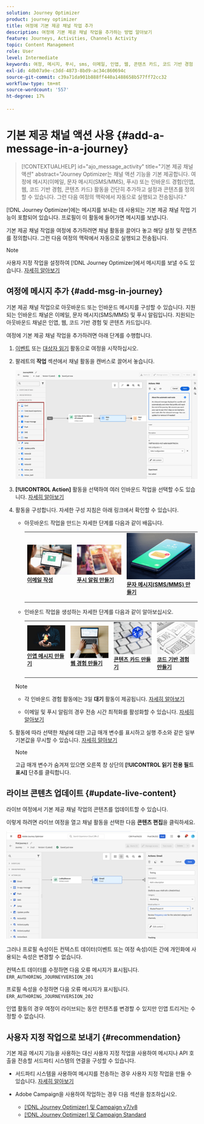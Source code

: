 ```yaml
---
solution: Journey Optimizer
product: journey optimizer
title: 여정에 기본 제공 채널 작업 추가
description: 여정에 기본 제공 채널 작업을 추가하는 방법 알아보기
feature: Journeys, Activities, Channels Activity
topic: Content Management
role: User
level: Intermediate
keywords: 여정, 메시지, 푸시, sms, 이메일, 인앱, 웹, 콘텐츠 카드, 코드 기반 경험
exl-id: 4db07a9e-c3dd-4873-8bd9-ac34c860694c
source-git-commit: c39a71da901b888ff440a1488658b577ff72cc32
workflow-type: tm+mt
source-wordcount: '557'
ht-degree: 17%

---
```


# 기본 제공 채널 액션 사용 {#add-a-message-in-a-journey}

>[!CONTEXTUALHELP]
>id="ajo_message_activity"
>title="기본 제공 채널 액션"
>abstract="Journey Optimizer는 채널 액션 기능을 기본 제공합니다. 여정에 메시지(이메일, 문자 메시지(SMS/MMS), 푸시) 또는 인바운드 경험(인앱, 웹, 코드 기반 경험, 콘텐츠 카드) 활동을 간단히 추가하고 설정과 콘텐츠를 정의할 수 있습니다. 그런 다음 여정의 맥락에서 자동으로 실행되고 전송됩니다."

[!DNL Journey Optimizer]에는 메시지를 보내는 데 사용되는 기본 제공 채널 작업 기능이 포함되어 있습니다. 프로필이 이 활동에 들어가면 메시지를 보냅니다.

기본 제공 채널 작업을 여정에 추가하려면 채널 활동을 끌어다 놓고 해당 설정 및 콘텐츠를 정의합니다. 그런 다음 여정의 맥락에서 자동으로 실행되고 전송됩니다.

>[!NOTE]
>
>사용자 지정 작업을 설정하여 [!DNL Journey Optimizer]에서 메시지를 보낼 수도 있습니다. [자세히 알아보기](#recommendation)

## 여정에 메시지 추가  {#add-msg-in-journey}

기본 제공 채널 작업으로 아웃바운드 또는 인바운드 메시지를 구성할 수 있습니다. 지원되는 인바운드 채널은 이메일, 문자 메시지(SMS/MMS) 및 푸시 알림입니다. 지원되는 아웃바운드 채널은 인앱, 웹, 코드 기반 경험 및 콘텐츠 카드입니다.

여정에 기본 제공 채널 작업을 추가하려면 아래 단계를 수행합니다.

1. [이벤트](general-events.md) 또는 [대상자 읽기](read-audience.md) 활동으로 여정을 시작하십시오.

1. 팔레트의 **작업** 섹션에서 채널 활동을 캔버스로 끌어서 놓습니다.

   ![](assets/journey-web-activity.png)

1. **[!UICONTROL Action]** 활동을 선택하여 여러 인바운드 작업을 선택할 수도 있습니다. [자세히 알아보기](journey-action.md)

1. 활동을 구성합니다. 자세한 구성 지침은 아래 링크에서 확인할 수 있습니다.

   * 아웃바운드 작업을 만드는 자세한 단계를 다음과 같이 배웁니다.

     <table style="table-layout:fixed">
      <tr style="border: 0;">
      <td>
      <a href="../email/create-email.md">
      <img alt="리드" src="../assets/do-not-localize/email.jpg">
      </a>
      <div><a href="../email/create-email.md"><strong>이메일 작성</strong>
      </div>
      <p>
      </td>
      <td>
      <a href="../push/create-push.md">
      <img alt="드물게" src="../assets/do-not-localize/push.jpg">
      </a>
      <div>
      <a href="../push/create-push.md"><strong>푸시 알림 만들기<strong></a>
      </div>
      <p>
      </td>
      <td>
      <a href="../sms/create-sms.md">
      <img alt="유효성 검사" src="../assets/do-not-localize/sms.jpg">
      </a>
      <div>
      <a href="../sms/create-sms.md"><strong>문자 메시지(SMS/MMS) 만들기</strong></a>
      </div>
      <p>
      </td>
      </tr>
      </table>

   * 인바운드 작업을 생성하는 자세한 단계를 다음과 같이 알아보십시오.

     <table style="table-layout:fixed">
      <tr style="border: 0;">
      <td>
      <a href="../in-app/create-in-app.md">
      <img alt="리드" src="../assets/do-not-localize/in-app.jpg">
      </a>
      <div><a href="../in-app/create-in-app.md"><strong>인앱 메시지 만들기</strong>
      </div>
      <p>
      </td>
      <td>
      <a href="../web/create-web.md">
      <img alt="리드" src="../assets/do-not-localize/web-create.jpg">
      </a>
      <div><a href="../web/create-web.md"><strong>웹 경험 만들기</strong>
      </div>
      <p>
      </td>
      <td>
      <a href="../content-card/create-content-card.md">
      <img alt="리드" src="../assets/do-not-localize/sms-config.jpg">
      </a>
      <div><a href="../content-card/create-content-card.md"><strong>콘텐츠 카드 만들기</strong>
      </div>
      <p>
      </td>
      <td>
      <a href="../code-based/create-code-based.md">
      <img alt="드물게" src="../assets/do-not-localize/web-design.jpg">
      </a>
      <div>
      <a href="../code-based/create-code-based.md"><strong>코드 기반 경험 만들기<strong></a>
      </div>
      <p>
      </td>
      </tr>
      </table>

   >[!NOTE]
   >
   >* 각 인바운드 경험 활동에는 3일 **대기** 활동이 제공됩니다. [자세히 알아보기](wait-activity.md#auto-wait-node)
   >
   >* 이메일 및 푸시 알림의 경우 전송 시간 최적화를 활성화할 수 있습니다. [자세히 알아보기](send-time-optimization.md)

1. 활동에 따라 선택한 채널에 대한 고급 매개 변수를 표시하고 실행 주소와 같은 일부 기본값을 무시할 수 있습니다. [자세히 알아보기](../about-journey-activities.md#advanced-parameters)

   >[!NOTE]
   >
   >고급 매개 변수가 숨겨져 있으면 오른쪽 창 상단의 **[!UICONTROL 읽기 전용 필드 표시]** 단추를 클릭합니다.

## 라이브 콘텐츠 업데이트 {#update-live-content}

라이브 여정에서 기본 제공 채널 작업의 콘텐츠를 업데이트할 수 있습니다.

이렇게 하려면 라이브 여정을 열고 채널 활동을 선택한 다음 **콘텐츠 편집**&#x200B;을 클릭하세요.

![](assets/add-a-message2.png)

그러나 프로필 속성이든 컨텍스트 데이터(이벤트 또는 여정 속성)이든 간에 개인화에 사용되는 속성은 변경할 수 없습니다.

컨텍스트 데이터를 수정하면 다음 오류 메시지가 표시됩니다. `ERR_AUTHORING_JOURNEYVERSION_201`

프로필 속성을 수정하면 다음 오류 메시지가 표시됩니다. `ERR_AUTHORING_JOURNEYVERSION_202`

인앱 활동의 경우 여정이 라이브되는 동안 컨텐츠를 변경할 수 있지만 인앱 트리거는 수정할 수 없습니다.

## 사용자 지정 작업으로 보내기 {#recommendation}

기본 제공 메시지 기능을 사용하는 대신 사용자 지정 작업을 사용하여 메시지나 API 호출을 전송할 서드파티 시스템의 연결을 구성할 수 있습니다.

* 서드파티 시스템을 사용하여 메시지를 전송하는 경우 사용자 지정 작업을 만들 수 있습니다. [자세히 알아보기](../action/action.md)

* Adobe Campaign을 사용하여 작업하는 경우 다음 섹션을 참조하십시오.

   * [[!DNL Journey Optimizer] 및 Campaign v7/v8](../action/acc-action.md)
   * [[!DNL Journey Optimizer] 및 Campaign Standard](../action/acs-action.md)